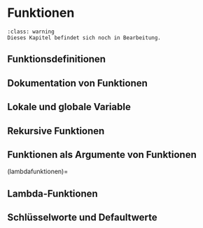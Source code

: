 # Funktionen

```{admonition} Hinweis
:class: warning
Dieses Kapitel befindet sich noch in Bearbeitung.
```

## Funktionsdefinitionen

## Dokumentation von Funktionen

## Lokale und globale Variable

## Rekursive Funktionen

## Funktionen als Argumente von Funktionen

(lambdafunktionen)=
## Lambda-Funktionen

## Schlüsselworte und Defaultwerte
